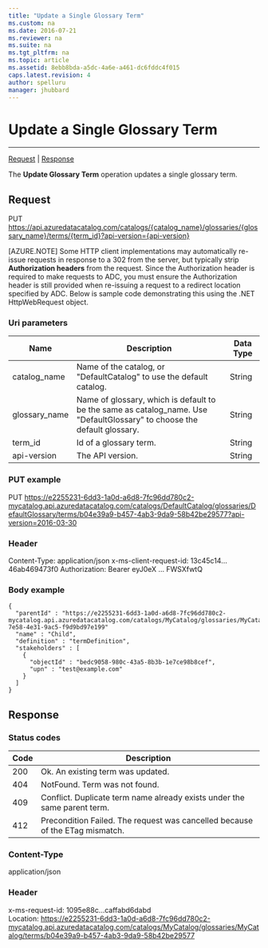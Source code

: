 ```yaml
---
title: "Update a Single Glossary Term"
ms.custom: na
ms.date: 2016-07-21
ms.reviewer: na
ms.suite: na
ms.tgt_pltfrm: na
ms.topic: article
ms.assetid: 8ebb8bda-a5dc-4a6e-a461-dc6fddc4f015
caps.latest.revision: 4
author: spelluru
manager: jhubbard
---
```

# Update a Single Glossary Term
---  
[Request](#request) | [Response](#response)  
<a name="top"/>  
  
The __Update Glossary Term__ operation updates a single glossary term.  
<a name="request"/>  
## Request  
PUT https://api.azuredatacatalog.com/catalogs/{catalog_name}/glossaries/{glossary_name}/terms/{term_id}?api-version={api-version}  
  
[AZURE.NOTE] Some HTTP client implementations may automatically re-issue requests in response to a 302 from the server, but typically strip **Authorization headers** from the request. Since the Authorization header is required to make requests to ADC, you must ensure the Authorization header is still provided when re-issuing a request to a redirect location specified by ADC. Below is sample code demonstrating this using the .NET HttpWebRequest object.  
  
### Uri parameters  
|Name|Description|Data Type  
|---|---|---  
|catalog_name|Name of the catalog, or "DefaultCatalog" to use the default catalog.|String  
|glossary_name|Name of glossary, which is default to be the same as catalog_name. Use "DefaultGlossary" to choose the default glossary.|String  
|term_id|Id of a glossary term.|String  
|api-version|The API version.|String  
### PUT example  
PUT https://e2255231-6dd3-1a0d-a6d8-7fc96dd780c2-mycatalog.api.azuredatacatalog.com/catalogs/DefaultCatalog/glossaries/DefaultGlossary/terms/b04e39a9-b457-4ab3-9da9-58b42be29577?api-version=2016-03-30  
### Header  
Content-Type: application/json x-ms-client-request-id: 13c45c14…46ab469473f0 Authorization: Bearer eyJ0eX ... FWSXfwtQ  
<a name="response"/>  
### Body example  
```  
{  
  "parentId" : "https://e2255231-6dd3-1a0d-a6d8-7fc96dd780c2-mycatalog.api.azuredatacatalog.com/catalogs/MyCatalog/glossaries/MyCatalog/terms/e44b497d-7e58-4e31-9ac5-f9d9bd97e199"  
  "name" : "Child",  
  "definition" : "termDefinition",  
  "stakeholders" : [  
    {  
      "objectId" : "bedc9058-980c-43a5-8b3b-1e7ce98b8cef",  
      "upn" : "test@example.com"  
    }  
  ]  
}  
```  
## Response  
### Status codes  
|Code|Description  
|---|---  
|200|Ok. An existing term was updated.  
|404|NotFound. Term was not found.  
|409|Conflict. Duplicate term name already exists under the same parent term.  
|412|Precondition Failed. The request was cancelled because of the ETag mismatch.  
  
### Content-Type  
application/json  
### Header  
x-ms-request-id: 1095e88c…caffabd6dabd  
Location:  https://e2255231-6dd3-1a0d-a6d8-7fc96dd780c2-mycatalog.api.azuredatacatalog.com/catalogs/MyCatalog/glossaries/MyCatalog/terms/b04e39a9-b457-4ab3-9da9-58b42be29577  
